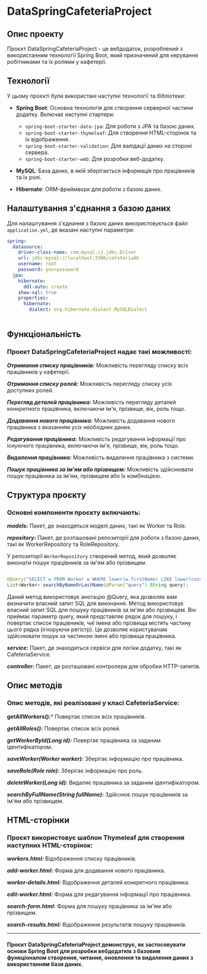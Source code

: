 # DataSpringCafeteriaProject

## Опис проекту
Проєкт DataSpringCafeteriaProject - це вебдодаток, розроблений з використанням технології Spring Boot, який призначений для керування робітниками та їх ролями у кафетерії.

## Технології
У цьому проєкті були використані наступні технології та бібліотеки:

- **Spring Boot**: Основна технологія для створення серверної частини додатку. Включає наступні стартери:

    - `spring-boot-starter-data-jpa`: Для роботи з JPA та базою даних.
    - `spring-boot-starter-thymeleaf`: Для створення HTML-сторінок та їх відображення.
    - `spring-boot-starter-validation`: Для валідації даних на стороні сервера.
    - `spring-boot-starter-web`: Для розробки веб-додатку.

- **MySQL**: База даних, в якій зберігається інформація про працівників та їх ролі.

- **Hibernate**: ORM-фреймворк для роботи з базою даних.


## Налаштування з'єднання з базою даних
Для налаштування з'єднання з базою даних використовується файл `application.yml`, де вказані наступні параметри:

```yaml
spring:
  datasource:
    driver-class-name: com.mysql.cj.jdbc.Driver
    url: jdbc:mysql://localhost:3306/cafeteriadb
    username: root
    password: yourpassword
  jpa:
    hibernate:
      ddl-auto: create
    show-sql: true
    properties:
      hibernate:
        dialect: org.hibernate.dialect.MySQLDialect
        
```

## Функціональність
### Проект DataSpringCafeteriaProject надає такі можливості:
***Отримання списку працівників:*** Можливість перегляду списку всіх працівників у кафетерії.

***Отримання списку ролей:*** Можливість перегляду списку усіх доступних ролей.

***Перегляд деталей працівника:*** Можливість перегляду деталей конкретного працівника, включаючи ім'я, прізвище, вік, роль тощо.

***Додавання нового працівника:*** Можливість додавання нового працівника з вказанням усіх необхідних даних.

***Редагування працівника:*** Можливість редагування інформації про існуючого працівника, включаючи ім'я, прізвище, вік, роль тощо.

***Видалення працівника:*** Можливість видалення працівника з системи.

***Пошук працівника за ім'ям або прізвищем:*** Можливість здійснювати пошук працівника за ім'ям, прізвищем або їх комбінацією.


## Структура проєкту
### Основні компоненти проєкту включають:
***models:*** Пакет, де знаходяться моделі даних, такі як Worker та Role.

***repository:*** Пакет, де розташовані репозиторії для роботи з базою даних, такі як WorkerRepository та RoleRepository.

У репозиторії `WorkerRepository` створений метод, який дозволяє виконати пошук працівників за ім'ям або прізвищем.

```java

@Query("SELECT w FROM Worker w WHERE lower(w.firstName) LIKE lower(concat('%', :query, '%')) OR lower(w.lastName) LIKE lower(concat('%', :query, '%'))")
List<Worker> searchByNameOrLastName(@Param("query") String query);

```
Даний метод використовує анотацію @Query, яка дозволяє вам визначити власний запит SQL для виконання. Метод використовує власний запит SQL для пошуку працівників за ім'ям або прізвищем. 
Він приймає параметр query, який представляє рядок для пошуку, і повертає список працівників, чиї імена або прізвища містять частину цього рядка (ігноруючи регістр). Це дозволяє користувачам здійснювати пошук за частиною імені або прізвища працівника.

***service:*** Пакет, де знаходяться сервіси для логіки додатку, такі як CafeteriaService.

***controller:*** Пакет, де розташовані контролери для обробки HTTP-запитів.


## Опис методів
### Опис методів, які реалізовані у класі CafeteriaService:
**getAllWorkers():*** Повертає список всіх працівників.

***getAllRoles():*** Повертає список всіх ролей.

***getWorkerById(Long id):*** Повертає працівника за заданим ідентифікатором.

***saveWorker(Worker worker):*** Зберігає інформацію про працівника.

***saveRole(Role role):*** Зберігає інформацію про роль.

***deleteWorker(Long id):*** Видаляє працівника за заданим ідентифікатором.

***searchByFullName(String fullName):*** Здійснює пошук працівників за ім'ям або прізвищем.


## HTML-сторінки
### Проєкт використовує шаблон Thymeleaf для створення наступних HTML-сторінок:
***workers.html:*** Відображення списку працівників.

***add-worker.html:*** Форма для додавання нового працівника.

***worker-details.html:*** Відображення деталей конкретного працівника.

***edit-worker.html:*** Форма для редагування інформації про працівника.

***search-form.html:*** Форма для пошуку працівника за ім'ям або прізвищем.

***search-results.html:*** Відображення результатів пошуку працівників.

---

#### Проєкт DataSpringCafeteriaProject демонструє, як застосовувати основи Spring Boot для розробки вебдодатків з базовим функціоналом створення, читання, оновлення та видалення даних з використанням бази даних.
